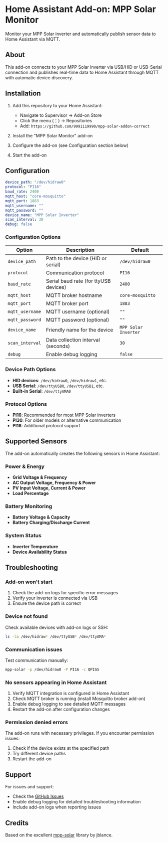 # Home Assistant Add-on: MPP Solar Monitor

Monitor your MPP Solar inverter and automatically publish sensor data to Home Assistant via MQTT.

## About

This add-on connects to your MPP Solar inverter via USB/HID or USB-Serial connection and publishes real-time data to Home Assistant through MQTT with automatic device discovery.

## Installation

1. Add this repository to your Home Assistant:
   - Navigate to Supervisor → Add-on Store
   - Click the menu (⋮) → Repositories
   - Add: `https://github.com/9991119990/mpp-solar-addon-correct`

2. Install the "MPP Solar Monitor" add-on

3. Configure the add-on (see Configuration section below)

4. Start the add-on

## Configuration

```yaml
device_path: "/dev/hidraw0"
protocol: "PI16"
baud_rate: 2400
mqtt_host: "core-mosquitto"
mqtt_port: 1883
mqtt_username: ""
mqtt_password: ""
device_name: "MPP Solar Inverter"
scan_interval: 30
debug: false
```

### Configuration Options

| Option | Description | Default |
|--------|-------------|---------|
| `device_path` | Path to the device (HID or serial) | `/dev/hidraw0` |
| `protocol` | Communication protocol | `PI16` |
| `baud_rate` | Serial baud rate (for ttyUSB devices) | `2400` |
| `mqtt_host` | MQTT broker hostname | `core-mosquitto` |
| `mqtt_port` | MQTT broker port | `1883` |
| `mqtt_username` | MQTT username (optional) | `""` |
| `mqtt_password` | MQTT password (optional) | `""` |
| `device_name` | Friendly name for the device | `MPP Solar Inverter` |
| `scan_interval` | Data collection interval (seconds) | `30` |
| `debug` | Enable debug logging | `false` |

### Device Path Options

- **HID devices**: `/dev/hidraw0`, `/dev/hidraw1`, etc.
- **USB Serial**: `/dev/ttyUSB0`, `/dev/ttyUSB1`, etc.
- **Built-in Serial**: `/dev/ttyAMA0`

### Protocol Options

- **PI16**: Recommended for most MPP Solar inverters
- **PI30**: For older models or alternative communication
- **PI18**: Additional protocol support

## Supported Sensors

The add-on automatically creates the following sensors in Home Assistant:

### Power & Energy
- **Grid Voltage & Frequency**
- **AC Output Voltage, Frequency & Power**
- **PV Input Voltage, Current & Power**
- **Load Percentage**

### Battery Monitoring
- **Battery Voltage & Capacity**
- **Battery Charging/Discharge Current**

### System Status
- **Inverter Temperature**
- **Device Availability Status**

## Troubleshooting

### Add-on won't start

1. Check the add-on logs for specific error messages
2. Verify your inverter is connected via USB
3. Ensure the device path is correct

### Device not found

Check available devices with add-on logs or SSH:
```bash
ls -la /dev/hidraw* /dev/ttyUSB* /dev/ttyAMA*
```

### Communication issues

Test communication manually:
```bash
mpp-solar -p /dev/hidraw0 -P PI16 -c QPIGS
```

### No sensors appearing in Home Assistant

1. Verify MQTT integration is configured in Home Assistant
2. Check MQTT broker is running (install Mosquitto broker add-on)
3. Enable debug logging to see detailed MQTT messages
4. Restart the add-on after configuration changes

### Permission denied errors

The add-on runs with necessary privileges. If you encounter permission issues:
1. Check if the device exists at the specified path
2. Try different device paths
3. Restart the add-on

## Support

For issues and support:
- Check the [GitHub Issues](https://github.com/9991119990/mpp-solar-addon-correct/issues)
- Enable debug logging for detailed troubleshooting information
- Include add-on logs when reporting issues

## Credits

Based on the excellent [mpp-solar](https://github.com/jblance/mpp-solar) library by jblance.